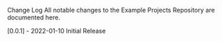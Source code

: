 Change Log
All notable changes to the Example Projects Repository are documented here.

[0.0.1] - 2022-01-10
Initial Release
